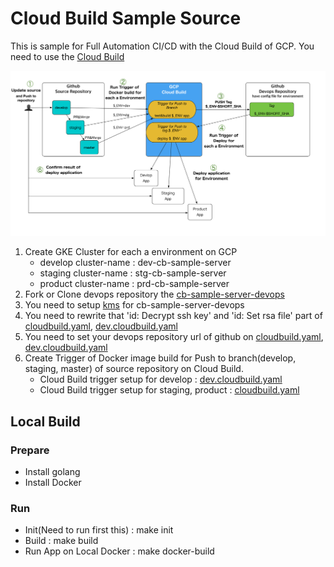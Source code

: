 # Cloud Build Sample Source

This is sample for Full Automation CI/CD with the Cloud Build of GCP.
You need to use the [Cloud Build](https://cloud.google.com/cloud-build/?hl=ja)

![chart](./cloud-build-auto-eng.png)

1. Create GKE Cluster for each a environment on GCP
	- develop cluster-name : dev-cb-sample-server
	- staging cluster-name : stg-cb-sample-server
	- product cluster-name : prd-cb-sample-server
2. Fork or Clone devops repository the [cb-sample-server-devops](https://github.com/sanleon/cb-sample-server-devops)
3. You need to setup [kms](https://cloud.google.com/kms/) for cb-sample-server-devops
4. You need to rewrite that 'id: Decrypt ssh key' and 'id: Set rsa file' part of [cloudbuild.yaml](./cloudbuild.yaml), [dev.cloudbuild.yaml](./dev.cloudbuild.yaml)
5. You need to set your devops repository url of github on [cloudbuild.yaml](./cloudbuild.yaml), [dev.cloudbuild.yaml](./dev.cloudbuild.yaml)
6. Create Trigger of Docker image build for Push to branch(develop, staging, master) of source repository on Cloud Build.
	- Cloud Build trigger setup for develop : [dev.cloudbuild.yaml](./dev.cloudbuild.yaml)
	- Cloud Build trigger setup for staging, product : [cloudbuild.yaml](./cloudbuild.yaml)


## Local Build

### Prepare

- Install golang
- Install Docker

### Run
- Init(Need to run first this) : make init
- Build : make build
- Run App on Local Docker : make docker-build

 
